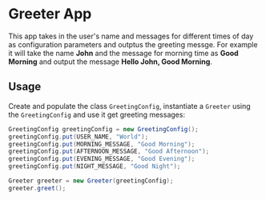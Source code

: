 # Greeter App

This app takes in the user's name and messages for different times of day as configuration parameters and outptus the greeting messge. For example it will take the name **John** and the message for morning time as **Good Morning** and output the message **Hello John, Good Morning**.

## Usage

Create and populate the class `GreetingConfig`, instantiate a `Greeter` using the `GreetingConfig` and use it get greeting messages:

```java
GreetingConfig greetingConfig = new GreetingConfig();
greetingConfig.put(USER_NAME, "World");
greetingConfig.put(MORNING_MESSAGE, "Good Morning");
greetingConfig.put(AFTERNOON_MESSAGE, "Good Afternoon");
greetingConfig.put(EVENING_MESSAGE, "Good Evening");
greetingConfig.put(NIGHT_MESSAGE, "Good Night");

Greeter greeter = new Greeter(greetingConfig);
greeter.greet();
```